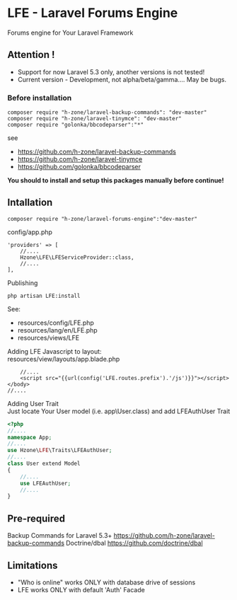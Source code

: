# LFE - Laravel Forums Engine
Forums engine for Your Laravel Framework

## Attention !
- Support for now Laravel 5.3 only, another versions is not tested!
- Current version - Development, not alpha/beta/gamma.... May be bugs.

### Before installation
```
composer require "h-zone/laravel-backup-commands": "dev-master"
composer require "h-zone/laravel-tinymce": "dev-master"
composer require "golonka/bbcodeparser":"*"

```
see
- https://github.com/h-zone/laravel-backup-commands
- https://github.com/h-zone/laravel-tinymce
- https://github.com/golonka/bbcodeparser

**You should to install and setup this packages manually before continue!**


## Intallation
```
composer require "h-zone/laravel-forums-engine":"dev-master"
```

config/app.php
```
'providers' => [
    //....
    Hzone\LFE\LFEServiceProvider::class,
    //....
],
```

Publishing
```
php artisan LFE:install
```
See:
* resources/config/LFE.php
* resources/lang/en/LFE.php
* resources/views/LFE

Adding LFE Javascript to layout:<br />
resources/view/layouts/app.blade.php
```
    //....
    <script src="{{url(config('LFE.routes.prefix').'/js')}}"></script>
</body>
//....
```

Adding User Trait<br />
Just locate Your User model (i.e. app\User.class)
and add LFEAuthUser Trait
```php
<?php
//....
namespace App;
//....
use Hzone\LFE\Traits\LFEAuthUser;
//....
class User extend Model
{
    //....
    use LFEAuthUser;
    //....
}
```

## Pre-required
Backup Commands for Laravel 5.3+ https://github.com/h-zone/laravel-backup-commands
Doctrine/dbal https://github.com/doctrine/dbal

## Limitations
- "Who is online" works ONLY with database drive of sessions
- LFE works ONLY with default 'Auth' Facade
